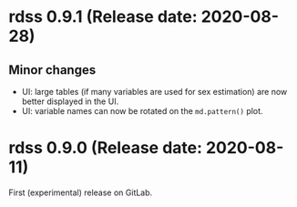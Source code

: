 # rdss 0.9.1 (Release date: 2020-08-28)

## Minor changes
- UI: large tables (if many variables are used for sex estimation) are now better displayed in the UI.
- UI: variable names can now be rotated on the `md.pattern()` plot.

# rdss 0.9.0 (Release date: 2020-08-11)

First (experimental) release on GitLab.
